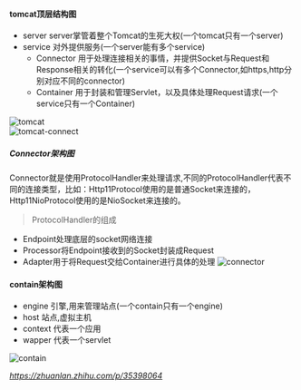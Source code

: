 #### tomcat顶层结构图
+ server server掌管着整个Tomcat的生死大权(一个tomcat只有一个server)
+ service 对外提供服务(一个server能有多个service)
   + Connector 用于处理连接相关的事情，并提供Socket与Request和Response相关的转化(一个service可以有多个Connector,如https,http分别对应不同的connector)
   + Container 用于封装和管理Servlet，以及具体处理Request请求(一个service只有一个Container)


![tomcat](https://github.com/tinysKai/JavaNote/blob/master/image/article/java/tomcat.jpg)  
![tomcat-connect](https://github.com/tinysKai/JavaNote/blob/master/image/article/java/tomcat-connect.jpg)

##### Connector架构图
Connector就是使用ProtocolHandler来处理请求,不同的ProtocolHandler代表不同的连接类型，比如：Http11Protocol使用的是普通Socket来连接的，Http11NioProtocol使用的是NioSocket来连接的。  
>ProtocolHandler的组成
+ Endpoint处理底层的socket网络连接
+ Processor将Endpoint接收到的Socket封装成Request
+ Adapter用于将Request交给Container进行具体的处理
![connector](https://github.com/tinysKai/JavaNote/blob/master/image/article/java/connector.jpg)


#### contain架构图
+ engine 引擎,用来管理站点(一个contain只有一个engine)
+ host   站点,虚拟主机
+ context 代表一个应用
+ wapper  代表一个servlet  

![contain](https://github.com/tinysKai/JavaNote/blob/master/image/article/java/contain.jpg)

*https://zhuanlan.zhihu.com/p/35398064*